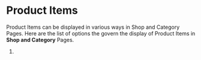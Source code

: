 # Product Items

Product Items can be displayed in various ways in Shop and Category Pages. Here are the list of options the govern the display of Product Items in **Shop and Category** Pages.

1.
